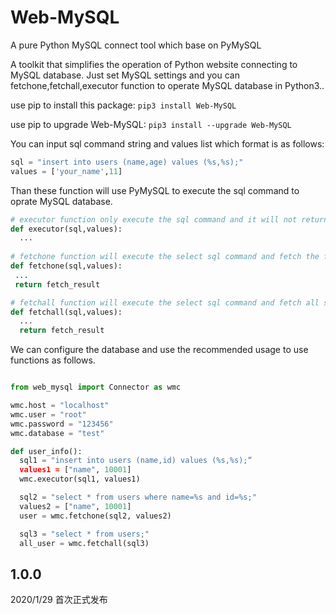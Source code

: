 
# Web-MySQL
A pure Python MySQL connect tool which base on PyMySQL

A toolkit that simplifies the operation of Python website connecting to MySQL database.
Just set MySQL settings and you can fetchone,fetchall,executor function to operate MySQL database in Python3..

use pip to install this package:
`pip3 install Web-MySQL`

use pip to upgrade Web-MySQL:
`pip3 install --upgrade Web-MySQL`

You can input sql command string and values list which format is as follows:
```Python
sql = "insert into users (name,age) values (%s,%s);"
values = ['your_name',11]
```
Than these function will use PyMySQL to execute the sql command to oprate MySQL database.

```Python
# executor function only execute the sql command and it will not return anything.
def executor(sql,values):
  ...
 
# fetchone function will execute the select sql command and fetch the first select result.
def fetchone(sql,values):
 ...
 return fetch_result

# fetchall function will execute the select sql command and fetch all select result as list.
def fetchall(sql,values):
  ...
  return fetch_result
```

We can configure the database and use the recommended usage to use functions as follows.


```Python

from web_mysql import Connector as wmc

wmc.host = "localhost"
wmc.user = "root"
wmc.password = "123456"
wmc.database = "test"

def user_info():
  sql1 = "insert into users (name,id) values (%s,%s);“
  values1 = ["name", 10001]
  wmc.executor(sql1, values1)

  sql2 = "select * from users where name=%s and id=%s;"
  values2 = ["name", 10001]
  user = wmc.fetchone(sql2, values2)

  sql3 = "select * from users;"
  all_user = wmc.fetchall(sql3)
```

1.0.0
---

2020/1/29  首次正式发布
